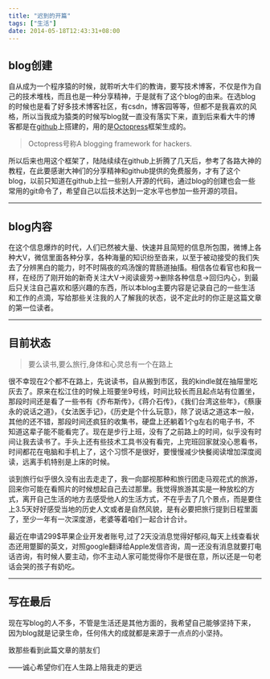 ```yaml
---
title: "迟到的开篇"
tags: ["生活"]
date: 2014-05-18T12:43:31+08:00
---
```


## blog创建
自从成为一个程序猿的时候，就聆听大牛们的教诲，要写技术博客，不仅是作为自己的技术堆栈，而且也是一种分享精神，于是就有了这个blog的由来。在选blog的时候也是看了好多技术博客社区，有csdn，博客园等等，但都不是我喜欢的风格，所以当我成为猿类的时候写blog就一直没有落实下来，直到后来看大牛的博客都是在[github](https://github.com/)上搭建的，用的是[Octopress](http://octopress.org/)框架生成的。
<!--more-->
> Octopress号称A blogging framework for hackers.

所以后来也用这个框架了，陆陆续续在github上折腾了几天后，参考了各路大神的教程，在此要感谢大神们的分享精神和github提供的免费服务，才有了这个blog，以前只知道在github上拉一些别人开源的代码，通过blog的创建也会一些常用的git命令了，希望自己以后技术达到一定水平也参加一些开源的项目。

---
## blog内容
在这个信息爆炸的时代，人们已然被大量、快速并且简短的信息所包围，微博上各种大V，微信里面各种分享，各种海量的知识纷至沓来，以至于被动接受的我们失去了分辨黑白的能力，时不时隔夜的鸡汤馊的胃肠道抽搐。相信各位看官也和我一样，在经历了刚开始的新奇关注大V→阅读疲劳→删除各种信息→回归内心，到最后只关注自己喜欢和感兴趣的东西，所以本blog主要内容是记录自己的一些生活和工作的点滴，写给那些关注我的人了解我的状态，说不定此时的你正是这篇文章的第一位读者。

---
## 目前状态

> 要么读书,要么旅行,身体和心灵总有一个在路上

很不幸现在2个都不在路上，先说读书，自从搬到市区，我的kindle就在抽屉里吃灰去了。原来在松江住的时候上班要坐9号线，时间比较长而且起点站有位置坐，那段时间还是看了一些书有《乔布斯传》，《蒋介石传》，《我们台湾这些年》，《蔡康永的说话之道》，《女法医手记》，《历史是个什么玩意》，除了说话之道这本一般，其他的还不错，那段时间还疯狂的收集书，硬盘上还躺着1个g左右的电子书，不知道这辈子能不能看完了。现在是步行上班，没有了之前路上的时间，似乎没有时间让我去读书了。手头上还有些技术工具书没有看完，上完班回家就没心思看书，时间都花在电脑和手机上了，这个习惯不是很好，要慢慢减少快餐阅读增加深度阅读，远离手机特别是上床的时候。

谈到旅行似乎很久没有出去走走了，我一向鄙视那种和旅行团走马观花式的旅游，回来你可能在看照片的时候想起自己去过那里。我觉得旅游其实是一种放松的方式，离开自己生活的地方去感受他人的生活方式，不在乎去了几个景点，而是要住上3.5天好好感受当地的历史人文或者是自然风貌，是有必要把旅行提到日程里面了，至少一年有一次深度游，老婆等着咱们一起合计合计。

最近在申请299$苹果企业开发者账号,过了2天没消息觉得好郁闷,每天上线查看状态还用蹩脚的英文，对照google翻译给Apple发信咨询，周一还没有消息就要打电话咨询，有时候人要主动，你不主动人家可能觉得你不是很在意，所以还是一句老话会哭的孩子有奶吃。

---
## 写在最后
现在写blog的人不多，不管是生活还是其他方面的，我希望自己能够坚持下来，因为blog就是记录生命，任何伟大的成就都是来源于一点点的小坚持。

致那些看到此篇文章的朋友们

——诚心希望你们在人生路上陪我走的更远
